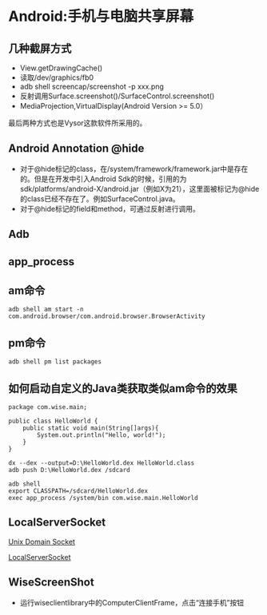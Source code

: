 Android:手机与电脑共享屏幕
========================

几种截屏方式
------------------------

* View.getDrawingCache()
* 读取/dev/graphics/fb0
* adb shell screencap/screenshot -p xxx.png
* 反射调用Surface.screenshot()/SurfaceControl.screenshot()
* MediaProjection,VirtualDisplay(Android Version >= 5.0）

最后两种方式也是Vysor这款软件所采用的。

Android Annotation @hide
------------------------

* 对于@hide标记的class，在/system/framework/framework.jar中是存在的。但是在开发中引入Android Sdk的时候，引用的为sdk/platforms/android-X/android.jar（例如X为21），这里面被标记为@hide的class已经不存在了。例如SurfaceControl.java。
* 对于@hide标记的field和method，可通过反射进行调用。

Adb
------------------------
app_process
------------------------
am命令
------------------------
```
adb shell am start -n com.android.browser/com.android.browser.BrowserActivity
```

pm命令
------------------------
```
adb shell pm list packages
```

如何启动自定义的Java类获取类似am命令的效果
------------------------
```
package com.wise.main;

public class HelloWorld {
    public static void main(String[]args){
        System.out.println("Hello, world!");
    }
}
```
```
dx --dex --output=D:\HelloWorld.dex HelloWorld.class
adb push D:\HelloWorld.dex /sdcard
```
```
adb shell
export CLASSPATH=/sdcard/HelloWorld.dex
exec app_process /system/bin com.wise.main.HelloWorld
```

LocalServerSocket
------------------------
[Unix Domain Socket](https://en.wikipedia.org/wiki/Unix_domain_socket)

[LocalServerSocket](https://developer.android.com/reference/android/net/LocalServerSocket.html)

WiseScreenShot
------------------------
* 运行wiseclientlibrary中的ComputerClientFrame，点击“连接手机”按钮
